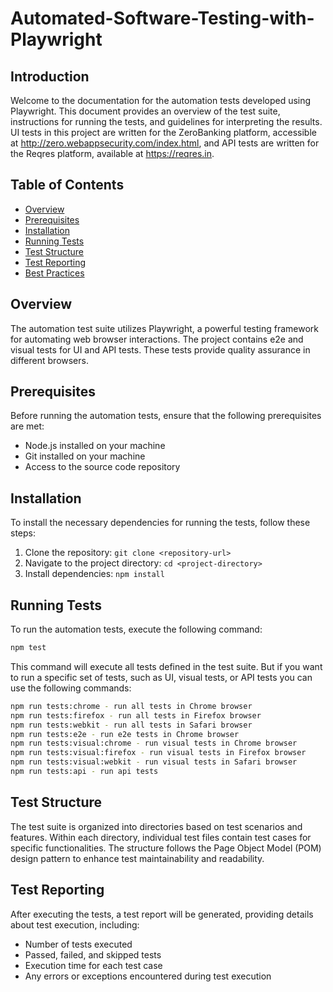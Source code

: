 # Automated-Software-Testing-with-Playwright

## Introduction
Welcome to the documentation for the automation tests developed using Playwright. This document provides an overview of the test suite, instructions for running the tests, and guidelines for interpreting the results. UI tests in this project are written for the ZeroBanking platform, accessible at http://zero.webappsecurity.com/index.html, and API tests are written for the Reqres platform, available at https://reqres.in.

## Table of Contents

<!-- toc -->

- [Overview](#overview)
- [Prerequisites](#prerequisites)
- [Installation](#installation)
- [Running Tests](#running-tests)
- [Test Structure](#test-structure)
- [Test Reporting](#test-reporting)
- [Best Practices](#best-practices)

<!-- tocstop -->

## Overview

The automation test suite utilizes Playwright, a powerful testing framework for automating web browser interactions. The project contains e2e and visual tests for UI and API tests. These tests provide quality assurance in different browsers.

## Prerequisites

Before running the automation tests, ensure that the following prerequisites are met:

- Node.js installed on your machine
- Git installed on your machine
- Access to the source code repository

## Installation

To install the necessary dependencies for running the tests, follow these steps:

1. Clone the repository: `git clone <repository-url>`
2. Navigate to the project directory: `cd <project-directory>`
3. Install dependencies: `npm install`

## Running Tests

To run the automation tests, execute the following command:

```bash
npm test
```

This command will execute all tests defined in the test suite.
But if you want to run a specific set of tests, such as UI, visual tests, or API tests you can use the following commands:
```bash
npm run tests:chrome - run all tests in Chrome browser
npm run tests:firefox - run all tests in Firefox browser
npm run tests:webkit - run all tests in Safari browser
npm run tests:e2e - run e2e tests in Chrome browser
npm run tests:visual:chrome - run visual tests in Chrome browser
npm run tests:visual:firefox - run visual tests in Firefox browser
npm run tests:visual:webkit - run visual tests in Safari browser
npm run tests:api - run api tests
```

## Test Structure

The test suite is organized into directories based on test scenarios and features. Within each directory, individual test files contain test cases for specific functionalities. The structure follows the Page Object Model (POM) design pattern to enhance test maintainability and readability.

## Test Reporting

After executing the tests, a test report will be generated, providing details about test execution, including:

- Number of tests executed
- Passed, failed, and skipped tests
- Execution time for each test case
- Any errors or exceptions encountered during test execution
